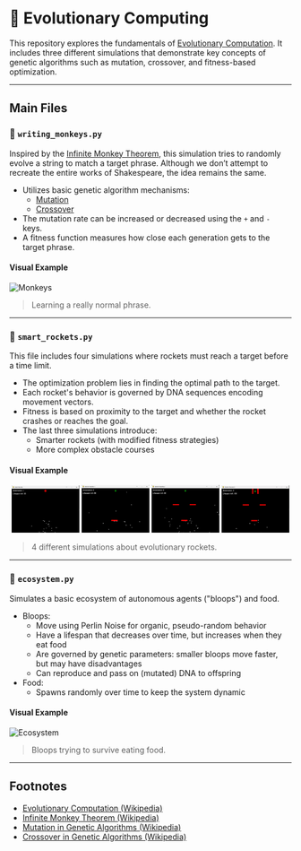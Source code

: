 # 🔬 Evolutionary Computing

This repository explores the fundamentals of [Evolutionary Computation](https://en.wikipedia.org/wiki/Evolutionary_computation). It includes three different simulations that demonstrate key concepts of genetic algorithms such as mutation, crossover, and fitness-based optimization.

---

## Main Files

### 🐒 `writing_monkeys.py`

Inspired by the [Infinite Monkey Theorem](https://en.wikipedia.org/wiki/Infinite_monkey_theorem), this simulation tries to randomly evolve a string to match a target phrase. Although we don’t attempt to recreate the entire works of Shakespeare, the idea remains the same.

- Utilizes basic genetic algorithm mechanisms:
  - [Mutation](https://en.wikipedia.org/wiki/Mutation_(evolutionary_algorithm))
  - [Crossover](https://en.wikipedia.org/wiki/Crossover_(evolutionary_algorithm))
- The mutation rate can be increased or decreased using the `+` and `-` keys.
- A fitness function measures how close each generation gets to the target phrase.

#### Visual Example

![Monkeys](gifs/writing_monkeys.gif)

> Learning a really normal phrase.
---

### 🚀 `smart_rockets.py`

This file includes four simulations where rockets must reach a target before a time limit.

- The optimization problem lies in finding the optimal path to the target.
- Each rocket's behavior is governed by DNA sequences encoding movement vectors.
- Fitness is based on proximity to the target and whether the rocket crashes or reaches the goal.
- The last three simulations introduce:
  - Smarter rockets (with modified fitness strategies)
  - More complex obstacle courses

#### Visual Example
<p align="center">
  <img src="gifs/smart_rockets.gif" width="24%" />
  <img src="gifs/smarter_rockets1.gif" width="24%" />
  <img src="gifs/smarter_rockets2.gif" width="24%" />
  <img src="gifs/smarter_rockets3.gif" width="24%" />
</p>

> 4 different simulations about evolutionary rockets.
---

### 🌱 `ecosystem.py`

Simulates a basic ecosystem of autonomous agents ("bloops") and food.

- Bloops:
  - Move using Perlin Noise for organic, pseudo-random behavior
  - Have a lifespan that decreases over time, but increases when they eat food
  - Are governed by genetic parameters: smaller bloops move faster, but may have disadvantages
  - Can reproduce and pass on (mutated) DNA to offspring
- Food:
  - Spawns randomly over time to keep the system dynamic

#### Visual Example

![Ecosystem](gifs/ecosystem.gif)

> Bloops trying to survive eating food.
---

## Footnotes

- [Evolutionary Computation (Wikipedia)](https://en.wikipedia.org/wiki/Evolutionary_computation)
- [Infinite Monkey Theorem (Wikipedia)](https://en.wikipedia.org/wiki/Infinite_monkey_theorem)
- [Mutation in Genetic Algorithms (Wikipedia)](https://en.wikipedia.org/wiki/Mutation_(evolutionary_algorithm))
- [Crossover in Genetic Algorithms (Wikipedia)](https://en.wikipedia.org/wiki/Crossover_(evolutionary_algorithm))
